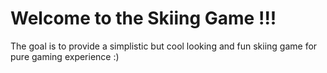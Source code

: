 # Welcome to the Skiing Game !!!

The goal is to provide a simplistic but cool looking and fun skiing game for pure gaming experience :)
